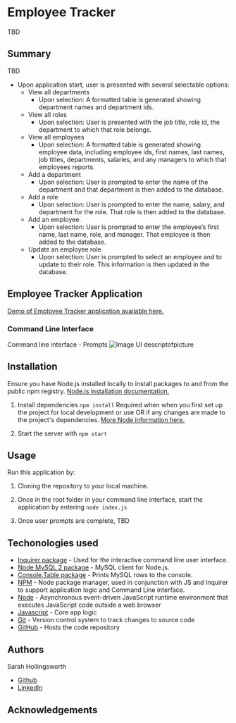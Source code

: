 # Employee Tracker
TBD

## Summary
TBD

* Upon application start, user is presented with several selectable options:
  * View all departments
    * Upon selection: A formatted table is generated showing department names and department ids.
  * View all roles
    * Upon selection: User is presented with the job title, role id, the department to which that role belongs.
  * View all employees
    * Upon selection: A formatted table is generated showing employee data, including employee ids, first names, last names, job titles, departments, salaries, and any managers to which that employees reports.
  * Add a department
    * Upon selection: User is prompted to enter the name of the department and that department is then added to the database.
  * Add a role
    * Upon selection: User is prompted to enter the name, salary, and department for the role. That role is then added to the database.
  * Add an employee.
    * Upon selection: User is prompted to enter the employee’s first name, last name, role, and manager. That employee is then added to the database.
  * Update an employee role
    * Upon selection: User is prompted to select an employee and to update to their role. This information is then updated in the database.

## Employee Tracker Application
[Demo of Employee Tracker application available here.](somelink)

### Command Line Interface
Command line interface - Prompts
![Image UI descriptofpicture](./whateverfile.filetype)

## Installation
Ensure you have Node.js installed locally to install packages to and from the public npm registry. [Node.js installation documentation.](https://docs.npmjs.com/downloading-and-installing-node-js-and-npm)

1. Install dependencies `npm install`
Required when when you first set up the project for local development or use OR if any changes are made to the project's dependencies. [More Node information here.](https://nodesource.com/blog/an-absolute-beginners-guide-to-using-npm/)

2. Start the server with `npm start`

## Usage
Run this application by:
1. Cloning the repository to your local machine.

2. Once in the root folder in your command line interface, start the application by entering `node index.js`

3. Once user prompts are complete, TBD

## Techonologies used
* [Inquirer package](https://www.npmjs.com/package/inquirer) - Used for the interactive command line user interface. 
* [Node MySQL 2 package](https://www.npmjs.com/package/mysql2) - MySQL client for Node.js.
* [Console.Table package](https://www.npmjs.com/package/console.table) -  Prints MySQL rows to the console.
* [NPM](https://www.npmjs.com/) - Node package manager, used in conjunction with JS and Inquirer to support application logic and Command Line interface.
* [Node](https://nodejs.org/en/) - Asynchronous event-driven JavaScript runtime environment that executes JavaScript code outside a web browser
* [Javascript](https://developer.mozilla.org/en-US/docs/Web/javascript) - Core app logic
* [Git](https://git-scm.com/doc) - Version control system to track changes to source code
* [GitHub](https://docs.github.com/en) - Hosts the code repository

## Authors
Sarah Hollingsworth
* [Github](https://github.com/sahhollingsworth)
* [LinkedIn](https://www.linkedin.com/in/sarahhollingsworth/)

## Acknowledgements
